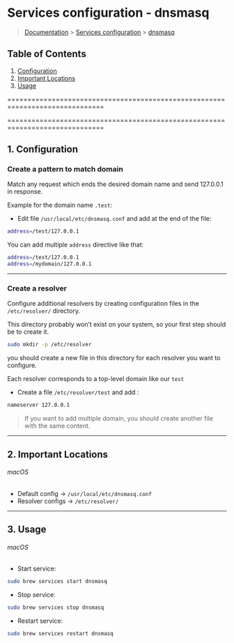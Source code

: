 # Services configuration - dnsmasq

> [Documentation](../../readme.md) > [Services configuration](../readme.md) > [dnsmasq](dnsmasq.md)

## Table of Contents
1. [Configuration](#markdown-header-1-configuration)
1. [Important Locations](#markdown-header-2-important-locations)
1. [Usage](#markdown-header-3-usage)

==============================================================================

==============================================================================

## 1. Configuration

### Create a pattern to match domain

Match any request which ends the desired domain name and send 127.0.0.1 in response.

Example for the domain name `.test`:

* Edit file `/usr/local/etc/dnsmasq.conf` and add at the end of the file:

```bash
address=/test/127.0.0.1
```

You can add multiple `address` directive like that:

```bash
address=/test/127.0.0.1
address=/mydomain/127.0.0.1
```

---

### Create a resolver

Configure additional resolvers by creating configuration files in the `/etc/resolver/` directory.

This directory probably won’t exist on your system, so your first step should be to create it.

```bash
sudo mkdir -p /etc/resolver
```

you should create a new file in this directory for each resolver you want to configure.

Each resolver corresponds to a top-level domain like our `test`

* Create a file `/etc/resolver/test` and add :
```bash
nameserver 127.0.0.1
```

> If you want to add multiple domain, you should create another file with the same content.


---

## 2. Important Locations
###### macOS
* Default config -> `/usr/local/etc/dnsmasq.conf`
* Resolver configs -> `/etc/resolver/`

---

## 3. Usage

###### macOS
* Start service:
```bash
sudo brew services start dnsmasq
```

* Stop service:
```bash
sudo brew services stop dnsmasq
```

* Restart service:
```bash
sudo brew services restart dnsmasq
```
